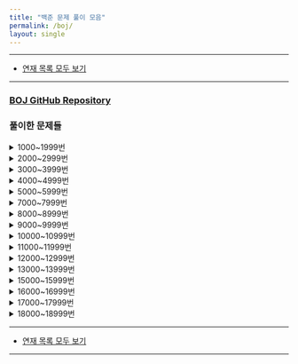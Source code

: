 ```yaml
---
title: "백준 문제 풀이 모음"
permalink: /boj/
layout: single
---
```


- - -

 - [연재 목록 모두 보기](/series)

- - -

### [BOJ GitHub Repository](https://github.com/NeoMindStd/CodingLife/tree/master/baekjoon)

### 풀이한 문제들
<details>
<summary>1000~1999번</summary>
<div markdown="1">
 - [1000번 A+B 풀이 - C](/문제풀이/boj1000)
 - [1001번 A-B 풀이 - C](/문제풀이/boj1001)
 - [1002번 터렛 풀이 - 파이썬](/문제풀이/boj1002)
 - [1003번 피보나치 함수 풀이 - 파이썬](/문제풀이/boj1003)
 - [1004번 어린 왕자 - 파이썬](/문제풀이/boj1004)
 - [1008번 A/B 풀이 - 파이썬](/문제풀이/boj1008)
 - [1012번 유기농 배추 풀이 - 파이썬](/문제풀이/boj1012)
 - [1120번 문자열 풀이 - 파이썬](/문제풀이/boj1120)
 - [1186번 직사각형 색칠하기 풀이 - 파이썬](/문제풀이/boj1186)
 - [1302번 베스트셀러 - 파이썬](/문제풀이/boj1302)
 - [1408번 24 풀이 - 파이썬](/문제풀이/boj1408)
 - [1449번 수리공 항승 풀이 - 파이썬](/문제풀이/boj1449)
 - [1568번 새 풀이 - 파이썬](/문제풀이/boj1568)
 - [1598번 꼬리를 무는 숫자 나열 풀이 - 파이썬](/문제풀이/boj1598)
 - [1718번 암호 풀이 - 파이썬](/문제풀이/boj1718)
 - [1753번 최단경로 풀이 - 파이썬](/문제풀이/boj1753)
 - [1789번 수들의 합 풀이 - 파이썬](/문제풀이/boj1789)
 - [1904번 01타일 풀이 - 파이썬](/문제풀이/boj1904)
 - [1958번 LCS 3 풀이 - 파이썬](/문제풀이/boj1958)
</div>
</details>
<details>
<summary>2000~2999번</summary>
<div markdown="1">
 - [2292번 벌집 - 파이썬](/문제풀이/boj2292)
 - [2480번 주사위 세개 - 파이썬](/문제풀이/boj2480)
 - [2557번 Hello World - 파이썬](/문제풀이/boj2557)
 - [2741번 N 찍기 - 파이썬](/문제풀이/boj2741)
 - [2810번 컵홀더 - 파이썬](/문제풀이/boj2810)
 - [2930번 가위 바위 보 - 파이썬](/문제풀이/boj2930)
</div>
</details>
<details>
<summary>3000~3999번</summary>
<div markdown="1">
 - [3109번 빵집 - 파이썬](/문제풀이/boj3109)
</div>
</details>
<details>
<summary>4000~4999번</summary>
<div markdown="1">
 - [4949번 균형잡힌 세상 - 파이썬](/문제풀이/boj4949)
</div>
</details>
<details>
<summary>5000~5999번</summary>
<div markdown="1">
 - [5613번 계산기 프로그램 - 파이썬](/문제풀이/boj5613)
</div>
</details>
<details>
<summary>7000~7999번</summary>
<div markdown="1">
 - [7662번 이중 우선순위 큐 - 파이썬](/문제풀이/boj7662)
</div>
</details>
<details>
<summary>8000~8999번</summary>
<div markdown="1">
 - [8246번 Stół - 파이썬](/문제풀이/boj8246)
</div>
</details>
<details>
<summary>9000~9999번</summary>
<div markdown="1">
 - [9286번 Gradabase - 파이썬](/문제풀이/boj9286)
 - [9316번 Hello Judge - 파이썬](/문제풀이/boj9316)
 - [9317번 Monitor DPI - 파이썬](/문제풀이/boj9317)
</div>
</details>
<details>
<summary>10000~10999번</summary>
<div markdown="1">
 - [10171번 고양이 - 파이썬](/문제풀이/boj10171)
 - [10539번 수빈이와 수열 - 파이썬](/문제풀이/boj10539)
 - [10816번 숫자 카드 2 - 파이썬](/문제풀이/boj10816)
</div>
</details>
<details>
<summary>11000~11999번</summary>
<div markdown="1">
 - [11729번 하노이 탑 이동 순서 - 파이썬](/문제풀이/boj11729)
</div>
</details>
<details>
<summary>12000~12999번</summary>
<div markdown="1">
 - [12833번 XORXORXOR - 파이썬](/문제풀이/boj12833)
</div>
</details>
<details>
<summary>13000~13999번</summary>
<div markdown="1">
 - [13118번 뉴턴과 사과 - 파이썬](/문제풀이/boj13118)
 - [13420번 사칙연산 - 파이썬](/문제풀이/boj13420)
</div>
</details>
<details>
<summary>15000~15999번</summary>
<div markdown="1">
 - [15734번 명장 남정훈 - 파이썬](/문제풀이/boj15734)
 - [15792번 A/B - 2 - 파이썬](/문제풀이/boj15792)
 - [15995번 잉여역수 구하기 - 파이썬](/문제풀이/boj15995)
</div>
</details>
<details>
<summary>16000~16999번</summary>
<div markdown="1">
 - [16017번 Telemarketer or not? - 파이썬](/문제풀이/boj16017)
 - [16917번 양념 반 후라이드 반 - 파이썬](/문제풀이/boj16917)
</div>
</details>
<details>
<summary>17000~17999번</summary>
<div markdown="1">
 - [17144번 미세먼지 안녕! - 파이썬](/문제풀이/boj17144)
 - [17496번 스타후르츠 - 파이썬](/문제풀이/boj17496)
</div>
</details>
<details>
<summary>18000~18999번</summary>
<div markdown="1">
 - [18005번 Even or Odd? 풀이 - 파이썬](/문제풀이/boj18005)
 - [18247번 겨울왕국 티켓 예매 풀이 - 파이썬](/문제풀이/boj18247)
 - [18414번 X に最も近い値 풀이 - 파이썬](/문제풀이/boj18414)
 - [18870번 좌표 압축 풀이 - 파이썬](/문제풀이/boj18870)
</div>
</details>

- - -

 - [연재 목록 모두 보기](/series)

- - -